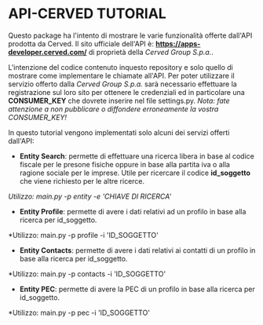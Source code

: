 # API-CERVED TUTORIAL
Questo package ha l'intento di mostrare le varie funzionalità offerte dall'API prodotta da Cerved.
Il sito ufficiale dell'API è: **https://apps-developer.cerved.com/** di proprietà della *Cerved Group S.p.a.*.

L'intenzione del codice contenuto inquesto repository e solo quello di mostrare come implementare le chiamate all'API.
Per poter utilizzare il servizio offerto dalla *Cerved Group S.p.a.* sarà necessario effettuare la registrazione sul loro sito per ottenere le credenziali ed in particolare una **CONSUMER_KEY** che dovrete inserire nel file settings.py.
*Nota: fate attenzione a non pubblicare o diffondere erroneamente la vostra CONSUMER_KEY!*

In questo tutorial vengono implementati solo alcuni dei servizi offerti dall'API:

- **Entity Search**: permette di effettuare una ricerca libera in base al codice fiscale per le presone fisiche oppure in base alla partita iva o alla ragione sociale per le imprese. Utile per ricercare il codice **id_soggetto** che viene richiesto per le altre ricerce.

*Utilizzo: main.py -p entity -e 'CHIAVE DI RICERCA'*

- **Entity Profile**: permette di avere i dati relativi ad un profilo in base alla ricerca per id_soggetto.

*Utilizzo: main.py -p profile -i 'ID_SOGGETTO'

- **Entity Contacts**: permette di avere i dati relativi ai contatti di un profilo in base alla ricerca per id_soggetto.

*Utilizzo: main.py -p contacts -i 'ID_SOGGETTO'

- **Entity PEC**: permette di avere la PEC di un profilo in base alla ricerca per id_soggetto.

*Utilizzo: main.py -p pec -i 'ID_SOGGETTO'


